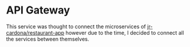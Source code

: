 # API Gateway

This service was thought to connect the microservices of 
[jr-cardona/restaurant-app](https://github.com/jr-cardona/restaurant-app)
however due to the time, I decided to connect all the services between themselves.  